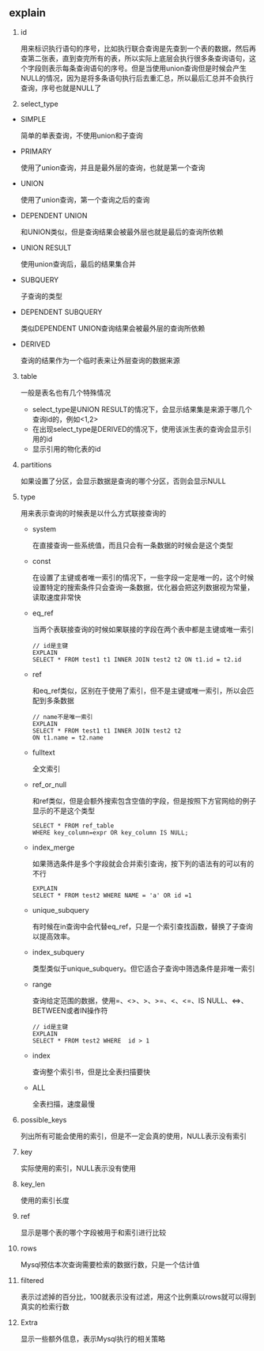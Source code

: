 ## explain
1. id
   
   用来标识执行语句的序号，比如执行联合查询是先查到一个表的数据，然后再查第二张表，直到查完所有的表，所以实际上底层会执行很多条查询语句，这个字段则表示每条查询语句的序号。但是当使用union查询但是时候会产生NULL的情况，因为是将多条语句执行后去重汇总，所以最后汇总并不会执行查询，序号也就是NULL了

2. select_type
- SIMPLE

  简单的单表查询，不使用union和子查询
- PRIMARY

  使用了union查询，并且是最外层的查询，也就是第一个查询
- UNION
  
  使用了union查询，第一个查询之后的查询

- DEPENDENT UNION

  和UNION类似，但是查询结果会被最外层也就是最后的查询所依赖

- UNION RESULT

  使用union查询后，最后的结果集合并

- SUBQUERY
  
  子查询的类型

- DEPENDENT SUBQUERY
  
  类似DEPENDENT UNION查询结果会被最外层的查询所依赖

- DERIVED

  查询的结果作为一个临时表来让外层查询的数据来源

3. table

   一般是表名也有几个特殊情况
   - select_type是UNION RESULT的情况下，会显示结果集是来源于哪几个查询id的，例如<1,2>
   - 在出现select_type是DERIVED的情况下，使用该派生表的查询会显示引用的id
   - 显示引用的物化表的id

4. partitions

   如果设置了分区，会显示数据是查询的哪个分区，否则会显示NULL

5. type

   用来表示查询的时候表是以什么方式联接查询的
   - system

     在直接查询一些系统值，而且只会有一条数据的时候会是这个类型

   - const

     在设置了主键或者唯一索引的情况下，一些字段一定是唯一的，这个时候设置特定的搜索条件只会查询一条数据，优化器会把这列数据视为常量，读取速度非常快

   - eq_ref

     当两个表联接查询的时候如果联接的字段在两个表中都是主键或唯一索引
     ```
     // id是主键
     EXPLAIN
     SELECT * FROM test1 t1 INNER JOIN test2 t2 ON t1.id = t2.id
     ```

   - ref
     
     和eq_ref类似，区别在于使用了索引，但不是主键或唯一索引，所以会匹配到多条数据
     ```
     // name不是唯一索引
     EXPLAIN
     SELECT * FROM test1 t1 INNER JOIN test2 t2
     ON t1.name = t2.name
     ```
   - fulltext
      
     全文索引

   - ref_or_null
     
     和ref类似，但是会额外搜索包含空值的字段，但是按照下方官网给的例子显示的不是这个类型
     ```
     SELECT * FROM ref_table
     WHERE key_column=expr OR key_column IS NULL;
     ```
   - index_merge

     如果筛选条件是多个字段就会合并索引查询，按下列的语法有的可以有的不行
     ```
     EXPLAIN
     SELECT * FROM test2 WHERE NAME = 'a' OR id =1
     ```

   - unique_subquery

     有时候在in查询中会代替eq_ref，只是一个索引查找函数，替换了子查询以提高效率。

   - index_subquery
     
     类型类似于unique_subquery。但它适合子查询中筛选条件是非唯一索引

   - range
     
     查询给定范围的数据，使用=、<>、>、>=、<、<=、IS NULL、<=>、BETWEEN或者IN操作符

     ```
     // id是主键
     EXPLAIN
     SELECT * FROM test2 WHERE  id > 1
     ```

    - index 

      查询整个索引书，但是比全表扫描要快

    - ALL
      
      全表扫描，速度最慢

6. possible_keys

   列出所有可能会使用的索引，但是不一定会真的使用，NULL表示没有索引

7. key
   
   实际使用的索引，NULL表示没有使用

8. key_len

   使用的索引长度

9. ref
   
   显示是哪个表的哪个字段被用于和索引进行比较

10. rows
    
    Mysql预估本次查询需要检索的数据行数，只是一个估计值

11. filtered
    
    表示过滤掉的百分比，100就表示没有过滤，用这个比例乘以rows就可以得到真实的检索行数


12. Extra

    显示一些额外信息，表示Mysql执行的相关策略
